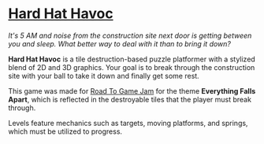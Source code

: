 # [Hard Hat Havoc](https://snappydragon64.itch.io/hard-hat-havoc)
 _It's 5 AM and noise from the construction site next door is getting between you and sleep. What better way to deal with it than to bring it down?_
    
 **Hard Hat Havoc** is a tile destruction-based puzzle platformer with a stylized blend of 2D and 3D graphics. Your goal is to break through the construction site with your ball to take it down and finally get some rest.
    
 This game was made for [Road To Game Jam](https://itch.io/jam/road-to-game-jam) for the theme **Everything Falls Apart**, which is reflected in the destroyable tiles that the player must break through.
    
 Levels feature mechanics such as targets, moving platforms, and springs, which must be utilized to progress.
